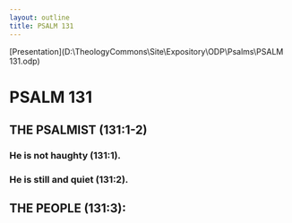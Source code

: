 ```yaml
---
layout: outline
title: PSALM 131
---
```

[Presentation](D:\TheologyCommons\Site\Expository\ODP\Psalms\PSALM 131.odp)
# PSALM 131 
## THE PSALMIST (131:1-2) 
###  He is not haughty (131:1). 
###  He is still and quiet (131:2). 
## THE PEOPLE (131:3): 
